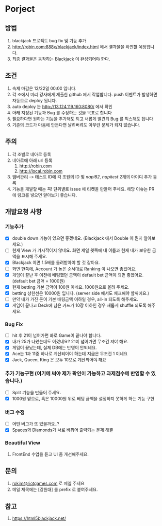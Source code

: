 # Porject

## 방법
1. blackjack 프로젝트 bug fix 및 기능 추가
2. http://robin.com:888x/blackjack/index.html 에서 결과물을 확인할 예정입니다.
3. 최종 결과물은 동작하는 Blackjack 이 완성되어야 한다.

## 조건
1. 숙제 마감은 12/22일 00:00 입니다.
2. 각 조에서 미리 강사에게 제출한 github 에서 작업합니다. push 이벤트가 발생하면 자동으로 deploy 됩니다.
3. auto deploy 는 http://13.124.119.160:8080/ 에서 확인
4. 아래 지정된 기능과 Bug 를 수정하는 것을 목표로 합니다
5. 필요하다면 원하는 기능을 추가해도 되고 새롭게 발견되 Bug 를 픽스해도 됩니다
6. 기존의 코드가 마음에 안든다면 날려버려도 아무런 문제가 되지 않습니다.

## 주의
1. 각 조별로 네아로 등록
2. 네아로에 아래 url 등록
    1. http://robin.com
    2. http://local.robin.com
3. 맴버관리 -> 테스트 ID에 각 조원의 ID 및 *napi82*, *napitest* 2개의 아이디 추가 등록
4. 기능을 개발할 때는 꼭! 단위별로 issue 에 티켓을 만들어 주세요. 해당 이슈는 PR에 링크를 넣으면 알아보기 좋습니다.

## 개발요청 사항
### 기능추가
- [x] double down 기능이 있으면 좋겠네요. (Blackjack 에서 Double 이 뭔지 알아보세요.)
- [ ] 현재 View 가 가시적이지 않네요. 화면 제일 윗쪽에 내 이름과 현재 내가 보유한 금액을 표시해 주세요.
- [x] Blackjack 이면 1.5배를 돌려받아야 할 것 같아요.
- [ ] 화면 한쪽에, Account 가 높은 순서대로 Ranking 이 나오면 좋겠어요.
- [x] 게임이 끝난 후 이전에 배팅했던 금액이 default bet 금액이 되면 좋겠어요. (default bet 금액 = 1000원)
- [x] 현재 betting 기본 금액이 100원 이네요. 1000원으로 올려 주세요.
- [x] betting 상한선은 10000원 입니다. (server side 에서도 체크해야 할꺼에요.)
- [ ] 만약 내가 가진 돈이 기본 배팅금액 이하일 경우, all-in 되도록 해주세요.
- [x] 게임이 끝나고 Deck에 남은 카드가 10장 이하인 경우 새롭게 shuffle 되도록 해주세요.

### Bug Fix
- [ ] hit 후 21이 넘어가면 바로 Game이 끝나야 합니다.
- [x] 내가 25가 나왔는데도 이겼네요? 21이 넘어가면 무조건 져야 해요.
- [x] 게임이 끝났는데, 실제 DB에는 반영이 안되네요.
- [x] Ace는 1과 11중 하나로 계산되어야 하는데 지금은 무조건 1 이네요
- [x] Jack, Queen, King 은 모두 10으로 계산되어야 해요

### 추가 기능구현 (여기에 써야 제가 확인이 가능하고 과제점수에 반영할 수 있습니다.)
- [ ] Split 기능을 만들어 주세요.
- [x] 1000원 밑으로, 혹은 10000원 위로 베팅 금액을 설정하지 못하게 하는 기능 구현

### 버그 수정
- [ ] 어떤 버그가 또 있을까요..?
- [x] Spaces와 Diamonds가 서로 바뀌어 출력되는 문제 해결

### Beautiful View
1. FrontEnd 수업을 듣고 UI 좀 개선해주세요.

## 문의
1. rokim@riotgames.com 로 메일 주세요
2. 메일 제목에는 [강원대] 를 prefix 로 붙여주세요.

## 참고 
1. https://html5blackjack.net/

